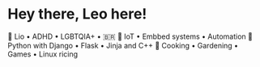 # Hey there, Leo here!

💫 Lio • ADHD • LGBTQIA+ • 🇧🇷
🤖 IoT • Embbed systems • Automation
🧰 Python with Django • Flask • Jinja and C++
🧡 Cooking • Gardening • Games • Linux ricing
